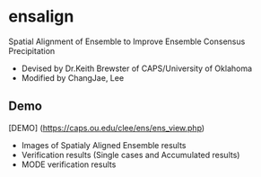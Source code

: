 # ensalign

Spatial Alignment of Ensemble to Improve Ensemble Consensus Precipitation
- Devised by Dr.Keith Brewster of CAPS/University of Oklahoma
- Modified by ChangJae, Lee

## Demo 

[DEMO] (https://caps.ou.edu/clee/ens/ens_view.php)
- Images of Spatialy Aligned Ensemble results
- Verification results (Single cases and Accumulated results)
- MODE verification results
